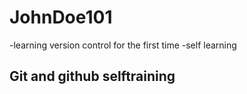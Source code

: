 # JohnDoe101
-learning version control for the first time
-self learning
## Git and github selftraining
